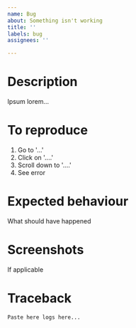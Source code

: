 ```yaml
---
name: Bug
about: Something isn't working
title: ''
labels: bug
assignees: ''

---
```


# Description

Ipsum lorem...

# To reproduce

1. Go to '...'
2. Click on '....'
3. Scroll down to '....'
4. See error

# Expected behaviour

What should have happened

# Screenshots

If applicable

# Traceback

```
Paste here logs here...
```
